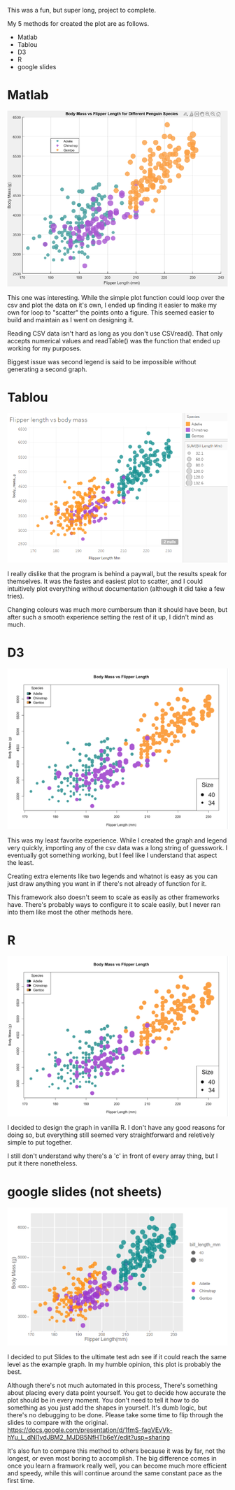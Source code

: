 This was a fun, but super long, project to complete. 

My 5 methods for created the plot are as follows. 
- Matlab
- Tablou
- D3
- R
- google slides


# Matlab

![](Resources/Finished_PNGs/DV_A2_Matlab.png)

This one was interesting. While the simple plot function could loop over the csv and plot the data on it's own, I ended up finding it easier to make my own for loop to "scatter" the points onto a figure. This seemed easier to build and maintain as I went on designing it. 

Reading CSV data isn't hard as long as you don't use CSVread(). That only accepts numerical values and readTable() was the function that ended up working for my purposes. 

Biggest issue was second legend is said to be impossible without generating a second graph. 


# Tablou

![](Resources/Finished_PNGs/DV_A2_Tablou.png)

I really dislike that the program is behind a paywall, but the results speak for themselves. It was the fastes and easiest plot to scatter, and I could intuitively plot everything without documentation (although it did take a few tries). 

Changing colours was much more cumbersum than it should have been, but after such a smooth experience setting the rest of it up, I didn't mind as much. 


# D3

![](Resources/Finished_PNGs/DV_A2_Arr.png)


This was my least favorite experience. While I created the graph and legend very quickly, importing any of the csv data was a long string of guesswork. I eventually got something working, but I feel like I understand that aspect the least. 

Creating extra elements like two legends and whatnot is easy as you can just draw anything you want in if there's not already of function for it. 

This framework also doesn't seem to scale as easily as other frameworks have. There's probably ways to configure it to scale easily, but I never ran into them like most the other methods here. 


# R

![](Resources/Finished_PNGs/DV_A2_Arr.png)

I decided to design the graph in vanilla R. I don't have any good reasons for doing so, but everything still seemed very straightforward and reletively simple to put together. 

I still don't understand why there's a 'c' in front of every array thing, but I put it there nonetheless. 


# google slides (not sheets)

![](Resources/Finished_PNGs/DV_A2_slides.png)

I decided to put Slides to the ultimate test adn see if it could reach the same level as the example graph. In my humble opinion, this plot is probably the best. 

Although there's not much automated in this process, There's something about placing every data point yourself. You get to decide how accurate the plot should be in every moment. You don't need to tell it how to do something as you just add the shapes in yourself. It's dumb logic, but there's no debugging to be done. Please take some time to flip through the slides to compare with the original. https://docs.google.com/presentation/d/1fmS-fagVEvVk-hYu_L_dNI1ydJBM2_MJDB5NfHTb6eY/edit?usp=sharing

It's also fun to compare this method to others because it was by far, not the longest, or even most boring to accomplish. The big difference comes in once you learn a framwork really well, you can become much more efficient and speedy, while this will continue around the same constant pace as the first time. 
